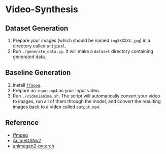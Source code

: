 # Video-Synthesis

## Dataset Generation

1. Prepare your images (which should be named `imgXXXXXX.jpg`) in a directory called `original`.
2. Run `./generate_data.py`. It will make a `dataset` directory containing generated data.

## Baseline Generation

1. Install [`ffmpeg`](https://ffmpeg.org/).
2. Prepare an `input.mp4` as your input video.
3. Run `./video2anime.sh`. The script will automatically convert your video to images, run all of them through the model, and convert the resulting images back to a video called `output.mp4`.

## Reference

- [ffmpeg](https://ffmpeg.org/)
- [AnimeGANv2](https://github.com/TachibanaYoshino/AnimeGANv2)
- [animegan2-pytorch](https://github.com/bryandlee/animegan2-pytorch)
